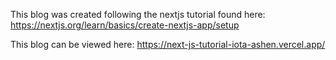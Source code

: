 This blog was created following the nextjs tutorial found here: https://nextjs.org/learn/basics/create-nextjs-app/setup

This blog can be viewed here: https://next-js-tutorial-iota-ashen.vercel.app/